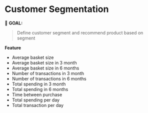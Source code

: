# Customer Segmentation

:round_pushpin: **GOAL:**
> Define customer segment and recommend product based on segment

**Feature**

- Average basket size
- Average basket size in 3 month
- Average basket size in 6 months
- Number of transactions in 3 month
- Number of transactions in 6 months
- Total spending in 3 month
- Total spending in 6 months
- Time between purchase
- Total spending per day
- Total transaction per day


